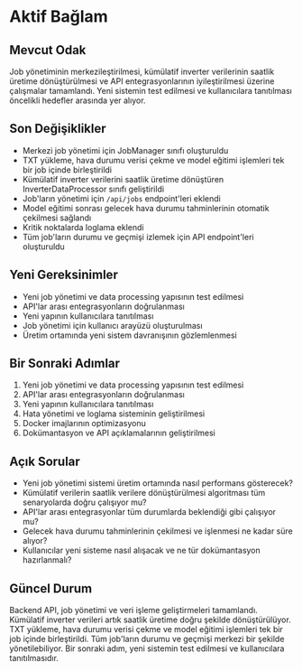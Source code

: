# Aktif Bağlam

## Mevcut Odak
Job yönetiminin merkezileştirilmesi, kümülatif inverter verilerinin saatlik üretime dönüştürülmesi ve API entegrasyonlarının iyileştirilmesi üzerine çalışmalar tamamlandı. Yeni sistemin test edilmesi ve kullanıcılara tanıtılması öncelikli hedefler arasında yer alıyor.

## Son Değişiklikler
- Merkezi job yönetimi için JobManager sınıfı oluşturuldu
- TXT yükleme, hava durumu verisi çekme ve model eğitimi işlemleri tek bir job içinde birleştirildi
- Kümülatif inverter verilerini saatlik üretime dönüştüren InverterDataProcessor sınıfı geliştirildi
- Job'ların yönetimi için `/api/jobs` endpoint'leri eklendi
- Model eğitimi sonrası gelecek hava durumu tahminlerinin otomatik çekilmesi sağlandı
- Kritik noktalarda loglama eklendi
- Tüm job'ların durumu ve geçmişi izlemek için API endpoint'leri oluşturuldu

## Yeni Gereksinimler
- Yeni job yönetimi ve data processing yapısının test edilmesi
- API'lar arası entegrasyonların doğrulanması
- Yeni yapının kullanıcılara tanıtılması
- Job yönetimi için kullanıcı arayüzü oluşturulması
- Üretim ortamında yeni sistem davranışının gözlemlenmesi

## Bir Sonraki Adımlar
1. Yeni job yönetimi ve data processing yapısının test edilmesi
2. API'lar arası entegrasyonların doğrulanması
3. Yeni yapının kullanıcılara tanıtılması
4. Hata yönetimi ve loglama sisteminin geliştirilmesi
5. Docker imajlarının optimizasyonu
6. Dokümantasyon ve API açıklamalarının geliştirilmesi

## Açık Sorular
- Yeni job yönetimi sistemi üretim ortamında nasıl performans gösterecek?
- Kümülatif verilerin saatlik verilere dönüştürülmesi algoritması tüm senaryolarda doğru çalışıyor mu?
- API'lar arası entegrasyonlar tüm durumlarda beklendiği gibi çalışıyor mu?
- Gelecek hava durumu tahminlerinin çekilmesi ve işlenmesi ne kadar süre alıyor?
- Kullanıcılar yeni sisteme nasıl alışacak ve ne tür dokümantasyon hazırlanmalı?

## Güncel Durum
Backend API, job yönetimi ve veri işleme geliştirmeleri tamamlandı. Kümülatif inverter verileri artık saatlik üretime doğru şekilde dönüştürülüyor. TXT yükleme, hava durumu verisi çekme ve model eğitimi işlemleri tek bir job içinde birleştirildi. Tüm job'ların durumu ve geçmişi merkezi bir şekilde yönetilebiliyor. Bir sonraki adım, yeni sistemin test edilmesi ve kullanıcılara tanıtılmasıdır. 